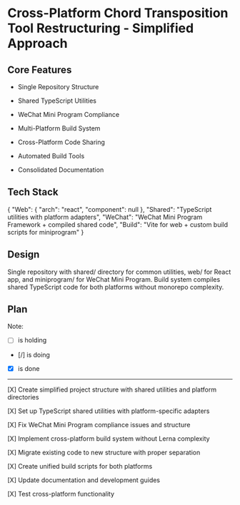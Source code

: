 # Cross-Platform Chord Transposition Tool Restructuring - Simplified Approach

## Core Features

- Single Repository Structure

- Shared TypeScript Utilities

- WeChat Mini Program Compliance

- Multi-Platform Build System

- Cross-Platform Code Sharing

- Automated Build Tools

- Consolidated Documentation

## Tech Stack

{
  "Web": {
    "arch": "react",
    "component": null
  },
  "Shared": "TypeScript utilities with platform adapters",
  "WeChat": "WeChat Mini Program Framework + compiled shared code",
  "Build": "Vite for web + custom build scripts for miniprogram"
}

## Design

Single repository with shared/ directory for common utilities, web/ for React app, and miniprogram/ for WeChat Mini Program. Build system compiles shared TypeScript code for both platforms without monorepo complexity.

## Plan

Note: 

- [ ] is holding
- [/] is doing
- [X] is done

---

[X] Create simplified project structure with shared utilities and platform directories

[X] Set up TypeScript shared utilities with platform-specific adapters

[X] Fix WeChat Mini Program compliance issues and structure

[X] Implement cross-platform build system without Lerna complexity

[X] Migrate existing code to new structure with proper separation

[X] Create unified build scripts for both platforms

[X] Update documentation and development guides

[X] Test cross-platform functionality
